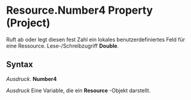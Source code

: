 
# Resource.Number4 Property (Project)

Ruft ab oder legt diesen fest Zahl ein lokales benutzerdefiniertes Feld für eine Ressource. Lese-/Schreibzugriff  **Double**.


## Syntax

 _Ausdruck_. **Number4**

 _Ausdruck_ Eine Variable, die ein **Resource** -Objekt darstellt.

